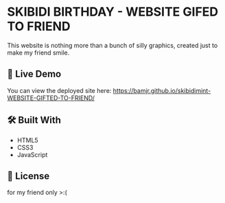 # SKIBIDI BIRTHDAY - WEBSITE GIFED TO FRIEND

This website is nothing more than a bunch of silly graphics, created just to make my friend smile.

## 🚀 Live Demo

You can view the deployed site here: https://bamjr.github.io/skibidimint-WEBSITE-GIFTED-TO-FRIEND/

## 🛠️ Built With

- HTML5
- CSS3
- JavaScript 

## 📄 License

for my friend only >:(


